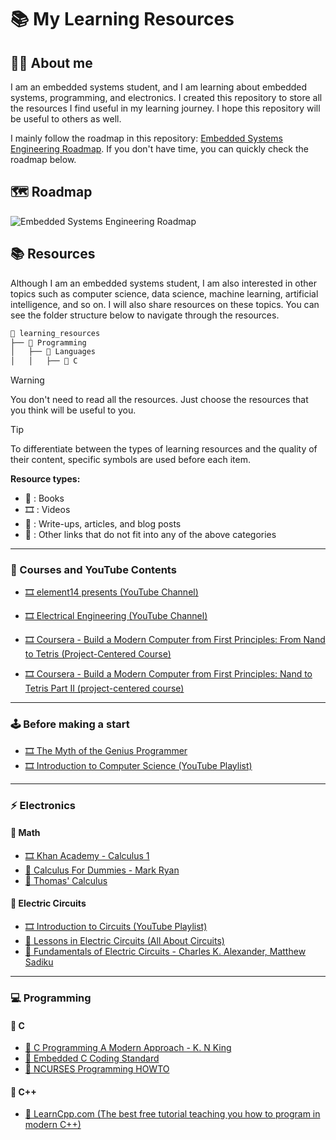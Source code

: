 # 📚 My Learning Resources

## 👨‍💻 About me

I am an embedded systems student, and I am learning about embedded systems, programming, and electronics. I created this repository to store all the resources I find useful in my learning journey. I hope this repository will be useful to others as well.

I mainly follow the roadmap in this repository: [Embedded Systems Engineering Roadmap](https://github.com/m3y54m/Embedded-Engineering-Roadmap). If you don't have time, you can quickly check the roadmap below.

## 🗺️ Roadmap

![Embedded Systems Engineering Roadmap](https://github.com/m3y54m/Embedded-Engineering-Roadmap/releases/latest/download/Embedded-Engineering-Roadmap.png)

## 📚 Resources

Although I am an embedded systems student, I am also interested in other topics such as computer science, data science, machine learning, artificial intelligence, and so on. I will also share resources on these topics. You can see the folder structure below to navigate through the resources.

```txt
📁 learning_resources
├── 📁 Programming
│   ├── 📁 Languages
│   │   ├── 📁 C
```

> [!WARNING]
> You don't need to read all the resources. Just choose the resources that you think will be useful to you.

> [!TIP]
> To differentiate between the types of learning resources and the quality of their content, specific symbols are used before each item.
>
> **Resource types:**
>
> - 📘 : Books
> - 🎞️ : Videos
> - 📝 : Write-ups, articles, and blog posts
> - 🔗 : Other links that do not fit into any of the above categories

---

### 🎥 Courses and YouTube Contents

- [🎞️ element14 presents (YouTube Channel)](https://www.youtube.com/@element14presents)
- [🎞️ Electrical Engineering (YouTube Channel)](https://www.youtube.com/@ElectricalEngineeringApp)

- [🎞️ Coursera - Build a Modern Computer from First Principles: From Nand to Tetris (Project-Centered Course)](https://www.coursera.org/learn/nand2tetris1)
- [🎞️ Coursera - Build a Modern Computer from First Principles: Nand to Tetris Part II (project-centered course)](https://www.coursera.org/learn/nand2tetris2)

---

### 🕹️ Before making a start

- [🎞️ The Myth of the Genius Programmer](https://youtu.be/0SARbwvhupQ)
- [🎞️ Introduction to Computer Science (YouTube Playlist)](https://www.youtube.com/playlist?list=PL8dPuuaLjXtNlUrzyH5r6jN9ulIgZBpdo)

---

### ⚡ Electronics

#### 🔵 Math

- [🎞️ Khan Academy - Calculus 1](https://www.khanacademy.org/math/calculus-1)
- [📘 Calculus For Dummies - Mark Ryan](/Electronics/Math/Calculus%20For%20Dummies.pdf)
- [📘 Thomas' Calculus](/Electronics/Math/Thomas%20Calculus%2014th%20Edition.pdf)

#### 🔵 Electric Circuits

- [🎞️ Introduction to Circuits (YouTube Playlist)](https://www.youtube.com/playlist?list=PLKL6KBeCnI3U6KNZEiitdtqvrxkBhpuOp)
- [🔗 Lessons in Electric Circuits (All About Circuits)](https://www.allaboutcircuits.com/textbook/)
- [📘 Fundamentals of Electric Circuits - Charles K. Alexander, Matthew Sadiku](/Electronics/Electric%20Circuits/Fundamentals%20of%20Electric%20Circuits%20(5th%20Ed).pdf)

---

### 💻 Programming

#### 🔵 C

- [📘 C Programming A Modern Approach - K. N King](/Programming/Languages/C/C%20Programming%20A%20Modern%20Approach.pdf)
- [📘 Embedded C Coding Standard](/Programming/Languages/C/Embedded%20C%20Coding%20Standard.pdf)
- [🔗 NCURSES Programming HOWTO](https://tldp.org/HOWTO/NCURSES-Programming-HOWTO/index.html)

#### 🔵 C++

- [🔗 LearnCpp.com (The best free tutorial teaching you how to program in modern C++)](https://www.learncpp.com/)
